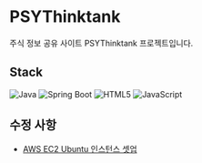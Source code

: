 # PSYThinktank

주식 정보 공유 사이트 PSYThinktank 프로젝트입니다.

## Stack

<img src="https://img.shields.io/badge/Java-007396.svg?&style=flat&logo=Java&logoColor=white" alt="Java"> <img src="https://img.shields.io/badge/Spring_Boot-6DB33F.svg?&style=flat&logo=SpringBoot&logoColor=white" alt="Spring Boot"> <img src="https://img.shields.io/badge/HTML5-E34F26.svg?&style=flat&logo=HTML5&logoColor=white" alt="HTML5"> <img src="https://img.shields.io/badge/JavaScript-F7DF1E.svg?&style=flat&logo=JavaScript&logoColor=white" alt="JavaScript">

## 수정 사항

- [AWS EC2 Ubuntu 인스턴스 셋업](/.github/workflows/readme.md)
